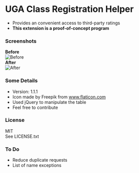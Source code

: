 # UGA Class Registration Helper
- Provides an convenient access to third-party ratings  
- **This extension is a proof-of-concept program**  


### Screenshots  
**Before**  
![Before](http://i.imgur.com/QrbO8J7.png)  
**After**  
![After](http://i.imgur.com/mqMOYP6.png)  

### Some Details
- Version: 1.1.1  
- Icon made by Freepik from www.flaticon.com  
- Used jQuery to manipulate the table
- Feel free to contribute  

### License  
MIT  
See LICENSE.txt


### To Do
- Reduce duplicate requests
- List of name exceptions
